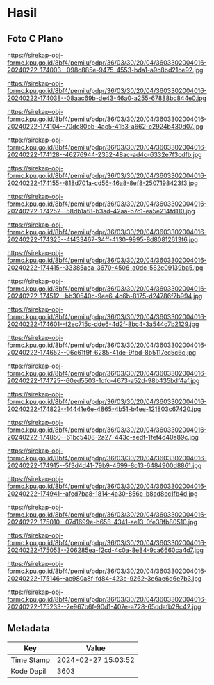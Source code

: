 # Hasil

## Foto C Plano

https://sirekap-obj-formc.kpu.go.id/8bf4/pemilu/pdpr/36/03/30/20/04/3603302004016-20240222-174003--098c885e-9475-4553-bda1-a9c8bd21ce92.jpg

https://sirekap-obj-formc.kpu.go.id/8bf4/pemilu/pdpr/36/03/30/20/04/3603302004016-20240222-174038--08aac69b-de43-46a0-a255-67888bc844e0.jpg

https://sirekap-obj-formc.kpu.go.id/8bf4/pemilu/pdpr/36/03/30/20/04/3603302004016-20240222-174104--70dc80bb-4ac5-41b3-a662-c2924b430d07.jpg

https://sirekap-obj-formc.kpu.go.id/8bf4/pemilu/pdpr/36/03/30/20/04/3603302004016-20240222-174128--46276944-2352-48ac-ad4c-6332e7f3cdfb.jpg

https://sirekap-obj-formc.kpu.go.id/8bf4/pemilu/pdpr/36/03/30/20/04/3603302004016-20240222-174155--818d701a-cd56-46a8-8ef8-2507198423f3.jpg

https://sirekap-obj-formc.kpu.go.id/8bf4/pemilu/pdpr/36/03/30/20/04/3603302004016-20240222-174252--58db1af8-b3ad-42aa-b7c1-ea5e214fd110.jpg

https://sirekap-obj-formc.kpu.go.id/8bf4/pemilu/pdpr/36/03/30/20/04/3603302004016-20240222-174325--4f433467-34ff-4130-9995-8d80812613f6.jpg

https://sirekap-obj-formc.kpu.go.id/8bf4/pemilu/pdpr/36/03/30/20/04/3603302004016-20240222-174415--33385aea-3670-4506-a0dc-582e09139ba5.jpg

https://sirekap-obj-formc.kpu.go.id/8bf4/pemilu/pdpr/36/03/30/20/04/3603302004016-20240222-174512--bb30540c-9ee6-4c6b-8175-d24786f7b994.jpg

https://sirekap-obj-formc.kpu.go.id/8bf4/pemilu/pdpr/36/03/30/20/04/3603302004016-20240222-174601--f2ec715c-dde6-4d2f-8bc4-3a544c7b2129.jpg

https://sirekap-obj-formc.kpu.go.id/8bf4/pemilu/pdpr/36/03/30/20/04/3603302004016-20240222-174652--06c61f9f-6285-41de-9fbd-8b5117ec5c6c.jpg

https://sirekap-obj-formc.kpu.go.id/8bf4/pemilu/pdpr/36/03/30/20/04/3603302004016-20240222-174725--60ed5503-1dfc-4673-a52d-98b435bdf4af.jpg

https://sirekap-obj-formc.kpu.go.id/8bf4/pemilu/pdpr/36/03/30/20/04/3603302004016-20240222-174822--14441e6e-4865-4b51-b4ee-121803c67420.jpg

https://sirekap-obj-formc.kpu.go.id/8bf4/pemilu/pdpr/36/03/30/20/04/3603302004016-20240222-174850--61bc5408-2a27-443c-aedf-1fef4d40a89c.jpg

https://sirekap-obj-formc.kpu.go.id/8bf4/pemilu/pdpr/36/03/30/20/04/3603302004016-20240222-174915--5f3d4d41-79b9-4699-8c13-6484900d8861.jpg

https://sirekap-obj-formc.kpu.go.id/8bf4/pemilu/pdpr/36/03/30/20/04/3603302004016-20240222-174941--afed7ba8-1814-4a30-856c-b8ad8cc1fb4d.jpg

https://sirekap-obj-formc.kpu.go.id/8bf4/pemilu/pdpr/36/03/30/20/04/3603302004016-20240222-175010--07d1699e-b658-4341-ae13-0fe38fb80510.jpg

https://sirekap-obj-formc.kpu.go.id/8bf4/pemilu/pdpr/36/03/30/20/04/3603302004016-20240222-175053--206285ea-f2cd-4c0a-8e84-9ca6660ca4d7.jpg

https://sirekap-obj-formc.kpu.go.id/8bf4/pemilu/pdpr/36/03/30/20/04/3603302004016-20240222-175146--ac980a8f-fd84-423c-9262-3e6ae6d6e7b3.jpg

https://sirekap-obj-formc.kpu.go.id/8bf4/pemilu/pdpr/36/03/30/20/04/3603302004016-20240222-175233--2e967b6f-90d1-407e-a728-65ddafb28c42.jpg


## Metadata

| Key        | Value               |
| ---------- | ------------------- |
| Time Stamp | 2024-02-27 15:03:52 |
| Kode Dapil | 3603                |



